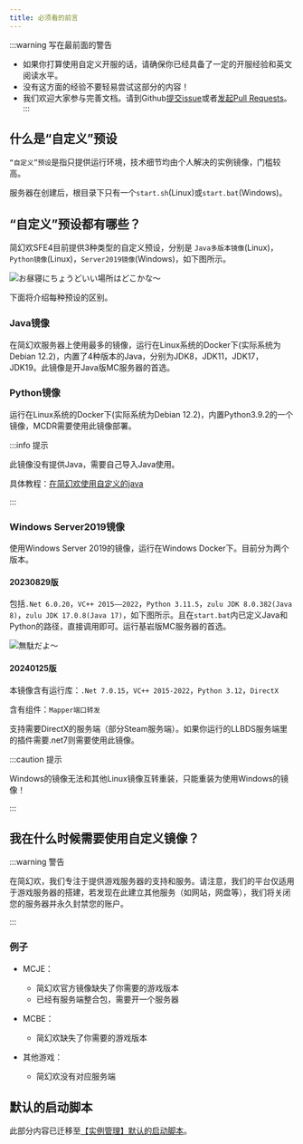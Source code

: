 ```yaml
---
title: 必须看的前言
---
```


:::warning 写在最前面的警告

+ 如果你打算使用自定义开服的话，请确保你已经具备了一定的开服经验和英文阅读水平。
+ 没有这方面的经验不要轻易尝试这部分的内容！
+ 我们欢迎大家参与完善文档。请到Github[提交issue](https://github.com/ZengXiaoPi/Simpfun_Wiki/issues)或者[发起Pull Requests](https://github.com/ZengXiaoPi/Simpfun_Wiki/pulls)。
:::

## 什么是“自定义”预设

`“自定义”预设`是指只提供运行环境，技术细节均由个人解决的实例镜像，门槛较高。

服务器在创建后，根目录下只有一个`start.sh`(Linux)或`start.bat`(Windows)。

## “自定义”预设都有哪些？

简幻欢SFE4目前提供3种类型的自定义预设，分别是 `Java多版本镜像`(Linux)， `Python镜像`(Linux)，`Server2019镜像`(Windows)，如下图所示。

![お昼寝にちょうどいい場所はどこかな～](/img/pages/CustomServer-in-1.png)

下面将介绍每种预设的区别。

### Java镜像

在简幻欢服务器上使用最多的镜像，运行在Linux系统的Docker下(实际系统为Debian 12.2)，内置了4种版本的Java，分别为JDK8，JDK11，JDK17，JDK19。此镜像是开Java版MC服务器的首选。

### Python镜像

运行在Linux系统的Docker下(实际系统为Debian 12.2)，内置Python3.9.2的一个镜像，MCDR需要使用此镜像部署。

:::info 提示

此镜像没有提供Java，需要自己导入Java使用。

具体教程：[在简幻欢使用自定义的java](../mcje/99-addownjava.md)

:::

### Windows Server2019镜像

使用Windows Server 2019的镜像，运行在Windows Docker下。目前分为两个版本。

#### 20230829版

包括`.Net 6.0.20`，`VC++ 2015——2022`，`Python 3.11.5`，`zulu JDK 8.0.382(Java 8)`，`zulu JDK 17.0.8(Java 17)`，如下图所示。且在`start.bat`内已定义Java和Python的路径，直接调用即可。运行基岩版MC服务器的首选。

![無駄だよ～](/img/pages/CustomServer-in-2.jpg)

#### 20240125版

本镜像含有运行库：`.Net 7.0.15`，`VC++ 2015-2022`，`Python 3.12`，`DirectX`

含有组件：`Mapper端口转发`

支持需要DirectX的服务端（部分Steam服务端）。如果你运行的LLBDS服务端里的插件需要.net7则需要使用此镜像。

:::caution 提示

Windows的镜像无法和其他Linux镜像互转重装，只能重装为使用Windows的镜像！

:::

## 我在什么时候需要使用自定义镜像？

:::warning 警告

在简幻欢，我们专注于提供游戏服务器的支持和服务。请注意，我们的平台仅适用于游戏服务器的搭建，若发现在此建立其他服务（如网站，网盘等），我们将关闭您的服务器并永久封禁您的账户。

:::

### 例子

- MCJE：
  - 简幻欢官方镜像缺失了你需要的游戏版本
  - 已经有服务端整合包，需要开一个服务器

- MCBE：
  - 简幻欢缺失了你需要的游戏版本

- 其他游戏：
  - 简幻欢没有对应服务端

## 默认的启动脚本

此部分内容已迁移至[【实例管理】默认的启动脚本](../14-default_start.md)。
